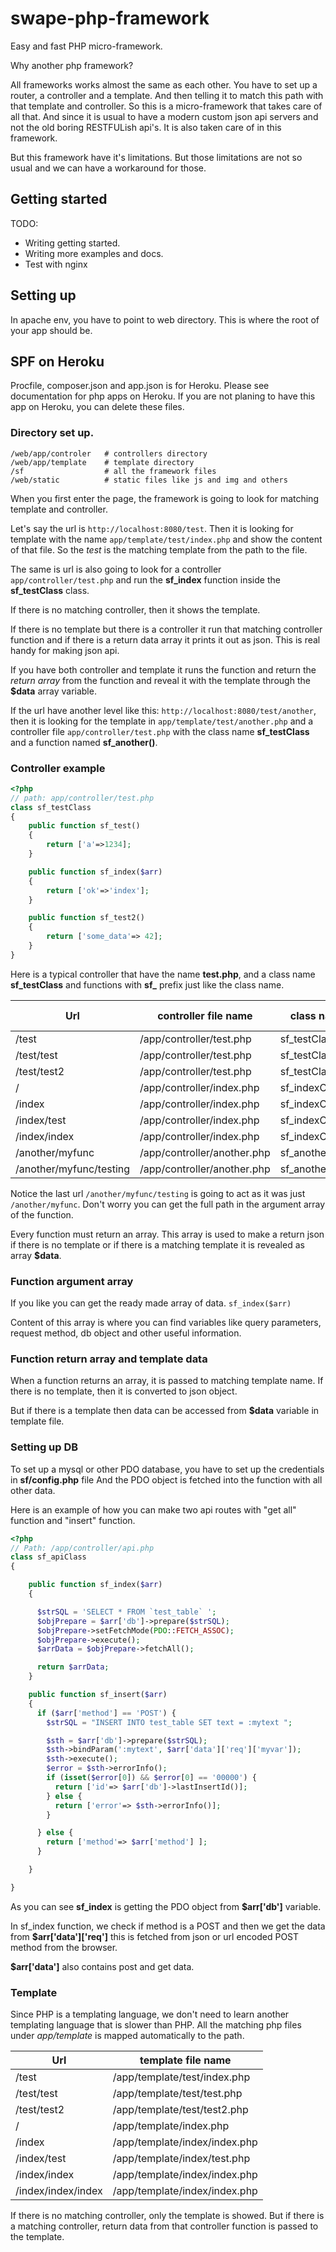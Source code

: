 # swape-php-framework

Easy and fast PHP micro-framework.

Why another php framework?

All frameworks works almost the same as each other. You have to set up a router, a controller and a template. And then telling it to match this path with that template and controller. So this is a micro-framework that takes care of all that. And since it is usual to have a modern custom json api servers and not the old boring RESTFULish api's. It is also taken care of in this framework.

But this framework have it's limitations. But those limitations are not so usual and we can have a workaround for those.

## Getting started
TODO:
- Writing getting started.
- Writing more examples and docs.
- Test with nginx 


## Setting up
In apache env, you have to point to web directory. This is where the root of your app should be.

## SPF on Heroku
Procfile, composer.json and app.json is for Heroku. Please see documentation for php apps on Heroku.
If you are not planing to have this app on Heroku, you can delete these files.

### Directory set up.

```
/web/app/controler   # controllers directory
/web/app/template    # template directory
/sf                  # all the framework files
/web/static          # static files like js and img and others
```

When you first enter the page, the framework is going to look for matching template and controller.

Let's say the url is `http://localhost:8080/test`. Then it is looking for template with the name `app/template/test/index.php` and show the content of that file. So the _test_ is the matching template from the path to the file.

The same is url is also going to look for a controller `app/controller/test.php` and run the **sf_index** function inside the **sf_testClass** class.

If there is no matching controller, then it shows the template.

If there is no template but there is a controller it run that matching controller function and if there is a return data array it prints it out as json. This is real handy for making json api.

If you have both controller and template it runs the function and return the _return array_ from the function and reveal it with the template through the **$data** array variable.

If the url have another level like this: `http://localhost:8080/test/another`, then it is looking for the template in  `app/template/test/another.php` and a controller file `app/controller/test.php` with the class name **sf_testClass** and a function named **sf_another()**.

### Controller example

```php
<?php
// path: app/controller/test.php
class sf_testClass
{
    public function sf_test()
    {
        return ['a'=>1234];
    }

    public function sf_index($arr)
    {
        return ['ok'=>'index'];
    }

    public function sf_test2()
    {
        return ['some_data'=> 42];
    }
}
```

Here is a typical controller that have the name **test.php**, and a class name **sf_testClass** and functions with **sf\_** prefix just like the class name.

| Url                     | controller file name    | class name      | function name |
| ----------------------- | ----------------------- | --------------- | ------------- |
| /test                   | /app/controller/test.php    | sf_testClass    | sf_index      |
| /test/test              | /app/controller/test.php    | sf_testClass    | sf_test       |
| /test/test2             | /app/controller/test.php    | sf_testClass    | sf_test2      |
| /                       | /app/controller/index.php   | sf_indexClass   | sf_index      |
| /index                  | /app/controller/index.php   | sf_indexClass   | sf_index      |
| /index/test             | /app/controller/index.php   | sf_indexClass   | sf_test       |
| /index/index            | /app/controller/index.php   | sf_indexClass   | sf_index      |
| /another/myfunc         | /app/controller/another.php | sf_anotherClass | sf_myfunc     |
| /another/myfunc/testing | /app/controller/another.php | sf_anotherClass | sf_myfunc     |

Notice the last url `/another/myfunc/testing` is going to act as it was just `/another/myfunc`. Don't worry you can get the full path in the argument array of the function.

Every function must return an array. This array is used to make a return json if there is no template or if there is a matching template it is revealed as array **$data**.

### Function argument array

If you like you can get the ready made array of data. `sf_index($arr)`

Content of this array is where you can find variables like query parameters, request method, db object and other useful information.

### Function return array and template data

When a function returns an array, it is passed to matching template name.
If there is no template, then it is converted to json object.

But if there is a template then data can be accessed from **$data** variable in template file.

### Setting up DB

To set up a mysql or other PDO database, you have to set up the credentials in **sf/config.php** file
And the PDO object is fetched into the function with all other data.

Here is an example of how you can make two api routes with "get all" function and "insert" function.

```php
<?php
// Path: /app/controller/api.php
class sf_apiClass
{

    public function sf_index($arr)
    {

      $strSQL = 'SELECT * FROM `test_table` ';
      $objPrepare = $arr['db']->prepare($strSQL);
      $objPrepare->setFetchMode(PDO::FETCH_ASSOC);
      $objPrepare->execute();
      $arrData = $objPrepare->fetchAll();

      return $arrData;
    }

    public function sf_insert($arr)
    {
      if ($arr['method'] == 'POST') {
        $strSQL = "INSERT INTO test_table SET text = :mytext ";

        $sth = $arr['db']->prepare($strSQL);
        $sth->bindParam(':mytext', $arr['data']['req']['myvar']);
        $sth->execute();
        $error = $sth->errorInfo();
        if (isset($error[0]) && $error[0] == '00000') {
          return ['id'=> $arr['db']->lastInsertId()];
        } else {
          return ['error'=> $sth->errorInfo()];
        }

      } else {
        return ['method'=> $arr['method'] ];
      }

    }

}

```
As you can see **sf_index** is getting the PDO object from **$arr['db']** variable.

In sf_index function, we check if method is a POST and then we get the data from  **$arr['data']['req']** this is fetched from json or url encoded POST method from the browser.

**$arr['data']** also contains post and get data.

### Template

Since PHP is a templating language, we don't need to learn another templating language that is slower than PHP.
All the matching php files under _app/template_ is mapped automatically to the path.

| Url                | template file name            |
| ------------------ | ----------------------------- |
| /test              | /app/template/test/index.php  |
| /test/test         | /app/template/test/test.php   |
| /test/test2        | /app/template/test/test2.php  |
| /                  | /app/template/index.php       |
| /index             | /app/template/index/index.php |
| /index/test        | /app/template/index/test.php  |
| /index/index       | /app/template/index/index.php |
| /index/index/index | /app/template/index/index.php |

If there is no matching controller, only the template is showed. But if there is a matching controller, return data from that controller function is passed to the template.
